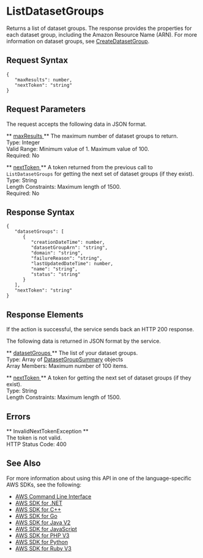 # ListDatasetGroups<a name="API_ListDatasetGroups"></a>

Returns a list of dataset groups\. The response provides the properties for each dataset group, including the Amazon Resource Name \(ARN\)\. For more information on dataset groups, see [CreateDatasetGroup](API_CreateDatasetGroup.md)\.

## Request Syntax<a name="API_ListDatasetGroups_RequestSyntax"></a>

```
{
   "maxResults": number,
   "nextToken": "string"
}
```

## Request Parameters<a name="API_ListDatasetGroups_RequestParameters"></a>

The request accepts the following data in JSON format\.

 ** [ maxResults ](#API_ListDatasetGroups_RequestSyntax) **   <a name="personalize-ListDatasetGroups-request-maxResults"></a>
The maximum number of dataset groups to return\.  
Type: Integer  
Valid Range: Minimum value of 1\. Maximum value of 100\.  
Required: No

 ** [ nextToken ](#API_ListDatasetGroups_RequestSyntax) **   <a name="personalize-ListDatasetGroups-request-nextToken"></a>
A token returned from the previous call to `ListDatasetGroups` for getting the next set of dataset groups \(if they exist\)\.  
Type: String  
Length Constraints: Maximum length of 1500\.  
Required: No

## Response Syntax<a name="API_ListDatasetGroups_ResponseSyntax"></a>

```
{
   "datasetGroups": [ 
      { 
         "creationDateTime": number,
         "datasetGroupArn": "string",
         "domain": "string",
         "failureReason": "string",
         "lastUpdatedDateTime": number,
         "name": "string",
         "status": "string"
      }
   ],
   "nextToken": "string"
}
```

## Response Elements<a name="API_ListDatasetGroups_ResponseElements"></a>

If the action is successful, the service sends back an HTTP 200 response\.

The following data is returned in JSON format by the service\.

 ** [ datasetGroups ](#API_ListDatasetGroups_ResponseSyntax) **   <a name="personalize-ListDatasetGroups-response-datasetGroups"></a>
The list of your dataset groups\.  
Type: Array of [DatasetGroupSummary](API_DatasetGroupSummary.md) objects  
Array Members: Maximum number of 100 items\.

 ** [ nextToken ](#API_ListDatasetGroups_ResponseSyntax) **   <a name="personalize-ListDatasetGroups-response-nextToken"></a>
A token for getting the next set of dataset groups \(if they exist\)\.  
Type: String  
Length Constraints: Maximum length of 1500\.

## Errors<a name="API_ListDatasetGroups_Errors"></a>

 ** InvalidNextTokenException **   
The token is not valid\.  
HTTP Status Code: 400

## See Also<a name="API_ListDatasetGroups_SeeAlso"></a>

For more information about using this API in one of the language\-specific AWS SDKs, see the following:
+  [ AWS Command Line Interface](https://docs.aws.amazon.com/goto/aws-cli/personalize-2018-05-22/ListDatasetGroups) 
+  [ AWS SDK for \.NET](https://docs.aws.amazon.com/goto/DotNetSDKV3/personalize-2018-05-22/ListDatasetGroups) 
+  [ AWS SDK for C\+\+](https://docs.aws.amazon.com/goto/SdkForCpp/personalize-2018-05-22/ListDatasetGroups) 
+  [ AWS SDK for Go](https://docs.aws.amazon.com/goto/SdkForGoV1/personalize-2018-05-22/ListDatasetGroups) 
+  [ AWS SDK for Java V2](https://docs.aws.amazon.com/goto/SdkForJavaV2/personalize-2018-05-22/ListDatasetGroups) 
+  [ AWS SDK for JavaScript](https://docs.aws.amazon.com/goto/AWSJavaScriptSDK/personalize-2018-05-22/ListDatasetGroups) 
+  [ AWS SDK for PHP V3](https://docs.aws.amazon.com/goto/SdkForPHPV3/personalize-2018-05-22/ListDatasetGroups) 
+  [ AWS SDK for Python](https://docs.aws.amazon.com/goto/boto3/personalize-2018-05-22/ListDatasetGroups) 
+  [ AWS SDK for Ruby V3](https://docs.aws.amazon.com/goto/SdkForRubyV3/personalize-2018-05-22/ListDatasetGroups) 